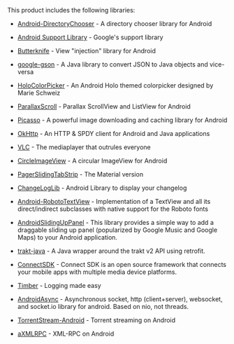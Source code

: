 This product includes the following libraries:

* [Android-DirectoryChooser](https://github.com/passy/Android-DirectoryChooser) - A directory chooser library for Android

* [Android Support Library](http://developer.android.com/tools/support-library/index.html) - Google's support library

* [Butterknife](https://github.com/jakewharton/pirateflixknife) - View "injection" library for Android

* [google-gson](https://code.google.com/p/google-gson/) - A Java library to convert JSON to Java objects and vice-versa

* [HoloColorPicker](https://github.com/LarsWerkman/HoloColorPicker) - An Android Holo themed colorpicker designed by Marie Schweiz

* [ParallaxScroll](https://github.com/nirhart/ParallaxScroll) - Parallax ScrollView and ListView for Android

* [Picasso](http://square.github.io/picasso/) - A powerful image downloading and caching library for Android

* [OkHttp](http://square.github.io/okhttp/) - An HTTP & SPDY client for Android and Java applications

* [VLC](http://git.videolan.org/?p=vlc-ports/android.git;a=tree) - The mediaplayer that outrules everyone

* [CircleImageView](https://github.com/hdodenhof/CircleImageView) - A circular ImageView for Android

* [PagerSlidingTabStrip](https://github.com/jpardogo/PagerSlidingTabStrip) - The Material version

* [ChangeLogLib](https://github.com/gabrielemariotti/changeloglib) - Android Library to display your changelog

* [Android-RobotoTextView](https://github.com/johnkil/Android-RobotoTextView) - Implementation of a TextView and all its direct/indirect subclasses with native support for the Roboto fonts

* [AndroidSlidingUpPanel](https://github.com/umano/AndroidSlidingUpPanel) - This library provides a simple way to add a draggable sliding up panel (popularized by Google Music and Google Maps) to your Android application.

* [trakt-java](https://github.com/UweTrottmann/trakt-java) - A Java wrapper around the trakt v2 API using retrofit.

* [ConnectSDK](http://connectsdk.com) - Connect SDK is an open source framework that connects your mobile apps with multiple media device platforms.

* [Timber](https://github.com/JakeWharton/timber) - Logging made easy

* [AndroidAsync](https://github.com/koush/AndroidAsync) - Asynchronous socket, http (client+server), websocket, and socket.io library for android. Based on nio, not threads.

* [TorrentStream-Android](https://github.com/sv244/TorrentStream-Android) - Torrent streaming on Android

* [aXMLRPC](https://github.com/timroes/aXMLRPC) - XML-RPC on Android